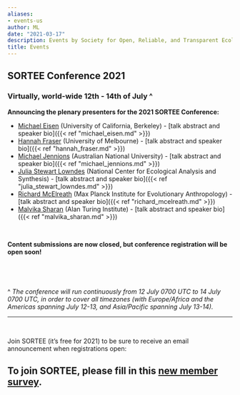 ```yaml
---
aliases:
- events-us
author: ML
date: "2021-03-17"
description: Events by Society for Open, Reliable, and Transparent Ecology and Evolutionary biology (SORTEE)
title: Events
---
```


## SORTEE Conference 2021   

### Virtually, world-wide 12th - 14th of July ^

**Announcing the plenary presenters for the 2021 SORTEE Conference:**

* [Michael Eisen](http://www.eisenlab.org/) (University of California, Berkeley) - [talk abstract and speaker bio]({{< ref "michael_eisen.md" >}})       
* [Hannah Fraser](https://hsfraser.wordpress.com/) (University of Melbourne) - [talk abstract and speaker bio]({{< ref "hannah_fraser.md" >}})    
* [Michael Jennions](http://thejennionslab.weebly.com/) (Australian National University) - [talk abstract and speaker bio]({{< ref "michael_jennions.md" >}})        
* [Julia Stewart Lowndes](https://jules32.github.io/) (National Center for Ecological Analysis and Synthesis) - [talk abstract and speaker bio]({{< ref "julia_stewart_lowndes.md" >}})        
* [Richard McElreath](https://xcelab.net/rm/) (Max Planck Institute for Evolutionary Anthropology) - [talk abstract and speaker bio]({{< ref "richard_mcelreath.md" >}})    
* [Malvika Sharan](https://malvikasharan.github.io/) (Alan Turing Institute) - [talk abstract and speaker bio]({{< ref "malvika_sharan.md" >}})  

&nbsp;

**Content submissions are now closed, but conference registration will be open soon!**     

&nbsp;
--------------------------------------------------------------------------------------------------------------------

^  *The conference will run continuously from 12 July 0700 UTC to 14 July 0700 UTC, in order to cover all timezones (with Europe/Africa and the Americas spanning July 12-13, and Asia/Pacific spanning July 13-14).*     

--------------------------------------------------------------------------------------------------------------------

&nbsp;

Join SORTEE (it’s free for 2021) to be sure to receive an email announcement when registrations open: 

## To join SORTEE, please fill in this [new member survey](https://whitmancollege.qualtrics.com/jfe/form/SV_erj9dfYpaGDqolM).    

&nbsp;





